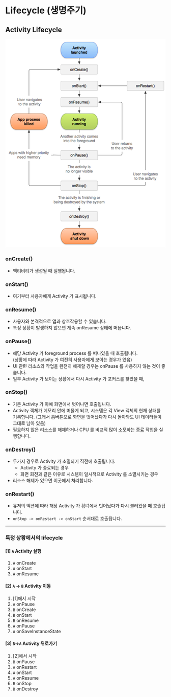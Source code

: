# Lifecycle (생명주기)

## Activity Lifecycle
![activity lifecycle](./android_activity_lifecycle.png)

### onCreate()
- 액티비티가 생성될 때 실행됩니다.

### onStart()
- 여기부터 사용자에게 Activity 가 표시됩니다.

### onResume()
- 사용자와 본격적으로 앱과 상호작용할 수 있습니다.
- 특정 상황이 발생하지 않으면 계속 onResume 상태에 머뭅니다.

### onPause()
- 해당 Activity 가 foreground process 를 떠나있을 때 호출됩니다.  
  (상황에 따라 Activity 가 여전히 사용자에게 보이는 경우가 있음)
- UI 관련 리소스와 작업을 완전히 해제할 경우는 onPause 를 사용하지 않는 것이 좋습니다.
- 일부 Activity 가 보이는 상황에서 다시 Activity 가 포커스를 찾았을 때,

### onStop()
- 기존 Activity 가 아예 화면에서 벗어나면 호출됩니다.
- Activity 객체가 메모리 안에 머물게 되고, 시스템은 각 View 객체의 현재 상태를 기록합니다.
  (그래서 홈버튼으로 화면을 벗어났다가 다시 돌아와도 UI 데이터들이 그대로 남아 있음)
- 필요하지 않은 리소스를 해제하거나 CPU 를 비교적 많이 소모하는 종료 작업을 실행합니다.

### onDestroy()
- 두가지 경우로 Activity 가 소멸되기 직전에 호출됩니다.
  - Activity 가 종료되는 경우
  - 화면 회전과 같은 이유로 시스템이 일시적으로 Activity 를 소멸시키는 경우
- 리소스 해제가 있으면 이곳에서 처리합니다.

### onRestart()
- 유저의 액션에 따라 해당 Activity 가 홤녀에서 벗어났다가 다시 불러왔을 때 호출됩니다.
- `onStop -> onRestart -> onStart` 순서대로 호출됩니다.

---

### 특정 상황에서의 lifecycle
#### [1] `A` Activity 실행
1. `A` onCreate
2. `A` onStart
3. `A` onResume

#### [2] `A` -> `B` Activity 이동
1. [1]에서 시작
2. `A` onPause
3. `B` onCreate
4. `B` onStart
5. `B` onResume
6. `A` onPause
7. `A` onSaveInstanceState

#### [3] `B`->`A` Activity 뒤로가기
1. [2]에서 시작
2. `B` onPause
3. `A` onRestart
4. `A` onStart
5. `A` onResume
6. `B` onStop
7. `B` onDestroy
